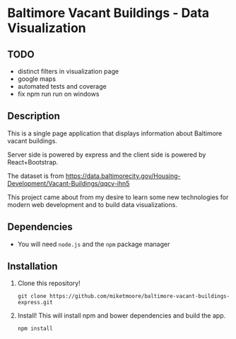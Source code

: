# Baltimore Vacant Buildings - Data Visualization

## TODO

- distinct filters in visualization page
- google maps
- automated tests and coverage
- fix npm run run on windows

## Description

This is a single page application that displays information about Baltimore vacant buildings.

Server side is powered by express and the client side is powered by React+Bootstrap.

The dataset is from https://data.baltimorecity.gov/Housing-Development/Vacant-Buildings/qqcv-ihn5

This project came about from my desire to learn some new technologies for modern web development and to build data visualizations.

## Dependencies

- You will need `node.js` and the `npm` package manager

## Installation

1. Clone this repository!

    ```
    git clone https://github.com/miketmoore/baltimore-vacant-buildings-express.git
    ```

2. Install! This will install npm and bower dependencies and build the app.

    ```
    npm install
    ```
